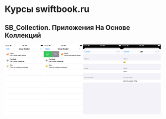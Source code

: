 # Курсы swiftbook.ru

## SB_Collection. Приложения На Основе Коллекций
![Альтернативный текст](https://github.com/MikhailDM/SwiftBook_Projects/blob/master/SB_Collection/_Screenshots/EmojiReader/All.jpg)
